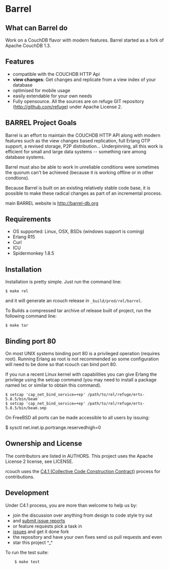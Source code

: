# Barrel

## What can Barrel do

Work on a CouchDB flavor with modern features. Barrel started as a fork of
Apache CouchDB 1.3.

## Features

- compatible with the COUCHDB HTTP Api
- **view changes**: Get changes and replicate from a view index of your database
- optimised for mobile usage
- easily extendable for your own needs
- Fully opensource. All the sources are on refuge GIT repository
  (http://github.com/refuge) under Apache License 2.


## BARREL Project Goals

Barrel is an effort to maintain the COUCHDB HTTP API along with modern features
such as the view changes based replication, full Erlang OTP support, a revised
storage, P2P distribution... Underpinning, all this work is efficient for
small and large data systems -- something rare among database systems.

Barrel must also be able to work in unreliable conditions were sometimes the
quorum can't be achieved (because it is working offline or in other
condtions).

Because Barrel is built on an existing relatively stable code base, it is
possible to make these radical changes as part of an incremental process.




main BARREL website is http://barrel-db.org

## Requirements

- OS supported: Linux, OSX, BSDs (windows support is coming)
- Erlang R15
- Curl
- ICU
- Spidermonkey 1.8.5


## Installation

Installation is pretty simple. Just run the command line:

    $ make rel

and it will generate an rcouch release in `_build/prod/rel/barrel`. 

To Builds a compressed tar archive of release built of project, run the
following command line:

    $ make tar

## Binding port 80

On most UNIX systems binding port 80 is a privileged operation (requires
root). Running Erlang as root is not recommended so some configuration
will need to be done so that rcouch can bind port 80.

If you run a recent Linux kernel with capabilities you can give Erlang
the privilege using the setcap command (you may need to install a
package named lxc or similar to obtain this command).

    $ setcap 'cap_net_bind_service=+ep' /path/to/rel/refuge/erts-5.8.5/bin/beam`
    $ setcap 'cap_net_bind_service=+ep' /path/to/rel/refuge/erts-5.8.5/bin/beam.smp

On FreeBSD all ports can be made accessible to all users by issuing:

$ sysctl net.inet.ip.portrange.reservedhigh=0


## Ownership and License

The contributors are listed in AUTHORS. This project uses the Apache License 2
license, see LICENSE.

rcouch uses the [C4.1 (Collective Code Construction
Contract)](http://rfc.zeromq.org/spec:22) process for contributions.

## Development

Under C4.1 process, you are more than welcome to help us by:

* join the discussion over anything from design to code style try out
* and [submit issue reports](https://github.com/barrel/barrel/issues/new)
* or feature requests pick a task in
* [issues](https://github.com/barrel/barrel/issues) and get it done fork
* the repository and have your own fixes send us pull requests and even
* star this project ^_^

To  run the test suite:

```
    $ make test
```
